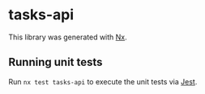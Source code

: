 # tasks-api

This library was generated with [Nx](https://nx.dev).

## Running unit tests

Run `nx test tasks-api` to execute the unit tests via [Jest](https://jestjs.io).
